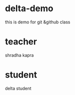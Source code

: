 # delta-demo
this is demo for git &amp;github class

# teacher
shradha kapra
# student 
delta student 